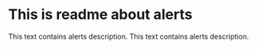 # This is readme about alerts

This text contains alerts description. This text contains alerts description.

